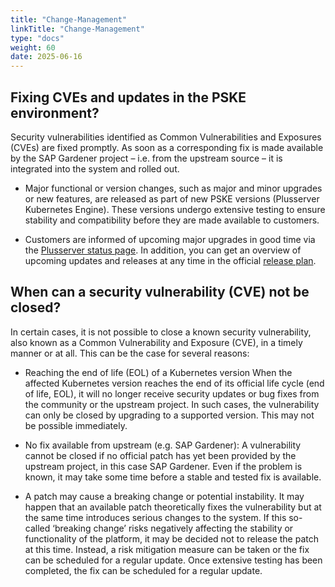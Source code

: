 ```yaml
---
title: "Change-Management"
linkTitle: "Change-Management"
type: "docs"
weight: 60
date: 2025-06-16
---
```


## Fixing CVEs and updates in the PSKE environment?
Security vulnerabilities identified as Common Vulnerabilities and Exposures (CVEs) are fixed promptly. As soon as a corresponding fix is made available by the SAP Gardener project – i.e. from the upstream source – it is integrated into the system and rolled out.

- Major functional or version changes, such as major and minor upgrades or new features, are released as part of new PSKE versions (Plusserver Kubernetes Engine). These versions undergo extensive testing to ensure stability and compatibility before they are made available to customers.

- Customers are informed of upcoming major upgrades in good time via the [Plusserver status page](https://status.plusserver.com/). In addition, you can get an overview of upcoming updates and releases at any time in the official [release plan](https://docs.plusserver.com/de/container/managed-kubernetes/introduction/release-plan/).


## When can a security vulnerability (CVE) not be closed?
In certain cases, it is not possible to close a known security vulnerability, also known as a Common Vulnerability and Exposure (CVE),
in a timely manner or at all. This can be the case for several reasons:

- Reaching the end of life (EOL) of a Kubernetes version
When the affected Kubernetes version reaches the end of its official life cycle (end of life, EOL),
it will no longer receive security updates or bug fixes from the community or the upstream project.
In such cases, the vulnerability can only be closed by upgrading to a supported version.
This may not be possible immediately.

- No fix available from upstream (e.g. SAP Gardener):
A vulnerability cannot be closed if no official patch has yet been provided by the upstream project, in this case SAP Gardener.
Even if the problem is known, it may take some time before a stable and tested fix is available.

- A patch may cause a breaking change or potential instability.
It may happen that an available patch theoretically fixes the vulnerability but at the same time introduces serious changes to the system.
If this so-called ‘breaking change’ risks negatively affecting the stability or functionality of the platform, 
it may be decided not to release the patch at this time. Instead, a risk mitigation measure can be taken or 
the fix can be scheduled for a regular update. Once extensive testing has been completed, the fix can be scheduled for a regular update.